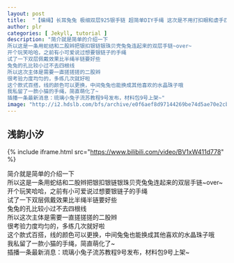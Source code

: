 ```yaml
---
layout: post
title:  "【编绳】长耳兔兔 极细双层925银手链 超简单DIY手绳 这次是不用打扣眼和虐手四股辫的极细手绳 上手效果超棒银链子什么的果然可以提升颜值"
author: plr
categories: [ Jekyll, tutorial ]
description: "简介就是简单的介绍一下
所以这是一条用蛇结和二股辫把银扣银链银珠贝壳兔兔连起来的双层手链~over~
开个玩笑哈哈，之前有小可爱说过想要银链子的手绳
试了一下双层佩戴效果比半绳半链要好些
兔兔的孔比较小过不去四根线
所以这次主体是需要一直搓搓搓的二股辫
很考验力度均匀的，多练几次就好啦
这个款式百搭，线的颜色可以更换，中间兔兔也能换成其他喜欢的水晶珠子哦
我私留了一款小猫的手绳，简直萌化了~
插播一条最新消息：琉璃小兔子流苏教程9号发布，材料包9号上架~"
image: "http://i2.hdslb.com/bfs/archive/e0f6aef8d97144269be74d5ae70e2cb79432500a.jpg"
---
```

## 浅韵小汐

{% include iframe.html src="https://www.bilibili.com/video/BV1xW411d778" %}

简介就是简单的介绍一下<br>所以这是一条用蛇结和二股辫把银扣银链银珠贝壳兔兔连起来的双层手链~over~<br>开个玩笑哈哈，之前有小可爱说过想要银链子的手绳<br>试了一下双层佩戴效果比半绳半链要好些<br>兔兔的孔比较小过不去四根线<br>所以这次主体是需要一直搓搓搓的二股辫<br>很考验力度均匀的，多练几次就好啦<br>这个款式百搭，线的颜色可以更换，中间兔兔也能换成其他喜欢的水晶珠子哦<br>我私留了一款小猫的手绳，简直萌化了~<br>插播一条最新消息：琉璃小兔子流苏教程9号发布，材料包9号上架~

